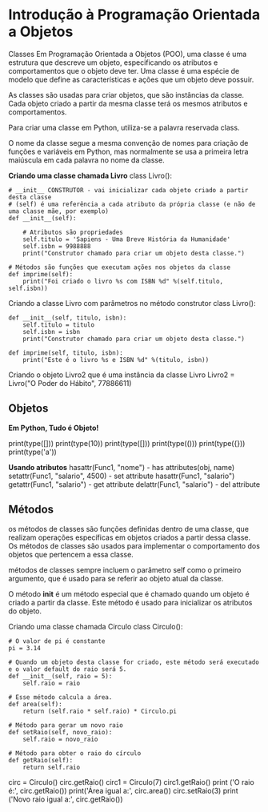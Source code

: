 # Introdução à Programação Orientada a Objetos

Classes
Em Programação Orientada a Objetos (POO), uma classe é uma estrutura que descreve um objeto, especificando os atributos e comportamentos que o objeto deve ter. Uma classe é uma espécie de modelo que define as características e ações que um objeto deve possuir.

As classes são usadas para criar objetos, que são instâncias da classe. Cada objeto criado a partir da mesma classe terá os mesmos atributos e comportamentos.

Para criar uma classe em Python, utiliza-se a palavra reservada class.

O nome da classe segue a mesma convenção de nomes para criação de funções e variáveis em Python, mas normalmente se usa a primeira letra maiúscula em cada palavra no nome da classe.

**Criando uma classe chamada Livro**
class Livro():
    
    # __init__ CONSTRUTOR - vai inicializar cada objeto criado a partir desta classe
    # (self) é uma referência a cada atributo da própria classe (e não de uma classe mãe, por exemplo)
    def __init__(self):
        
        # Atributos são propriedades 
        self.titulo = 'Sapiens - Uma Breve História da Humanidade'
        self.isbn = 9988888
        print("Construtor chamado para criar um objeto desta classe.")
        
    # Métodos são funções que executam ações nos objetos da classe
    def imprime(self):
        print("Foi criado o livro %s com ISBN %d" %(self.titulo, self.isbn))

Criando a classe Livro com parâmetros no método construtor
class Livro():
    
    def __init__(self, titulo, isbn):
        self.titulo = titulo
        self.isbn = isbn
        print("Construtor chamado para criar um objeto desta classe.")
        
    def imprime(self, titulo, isbn):
        print("Este é o livro %s e ISBN %d" %(titulo, isbn))

Criando o objeto Livro2 que é uma instância da classe Livro
Livro2 = Livro("O Poder do Hábito", 77886611)


## Objetos
**Em Python, Tudo é Objeto!**

print(type([]))
print(type(10))
print(type([]))
print(type(()))
print(type({}))
print(type('a'))

**Usando atributos**
hasattr(Func1, "nome") - has attributes(obj, name)
setattr(Func1, "salario", 4500) - set attribute
hasattr(Func1, "salario")
getattr(Func1, "salario") - get attribute
delattr(Func1, "salario") - del attribute


## Métodos

os métodos de classes são funções definidas dentro de uma classe, que realizam operações específicas em objetos criados a partir dessa classe. Os métodos de classes são usados para implementar o comportamento dos objetos que pertencem a essa classe.

métodos de classes sempre incluem o parâmetro self como o primeiro argumento, que é usado para se referir ao objeto atual da classe.

O método **init** é um método especial que é chamado quando um objeto é criado a partir da classe. Este método é usado para inicializar os atributos do objeto.

Criando uma classe chamada Circulo
class Circulo():
    
    # O valor de pi é constante
    pi = 3.14

    # Quando um objeto desta classe for criado, este método será executado e o valor default do raio será 5.
    def __init__(self, raio = 5):
        self.raio = raio 

    # Esse método calcula a área. 
    def area(self):
        return (self.raio * self.raio) * Circulo.pi

    # Método para gerar um novo raio
    def setRaio(self, novo_raio):
        self.raio = novo_raio

    # Método para obter o raio do círculo
    def getRaio(self):
        return self.raio


circ = Circulo()
circ.getRaio()
circ1 = Circulo(7)
circ1.getRaio()
print ('O raio é:', circ.getRaio())
print('Área igual a:', circ.area())
circ.setRaio(3)
print ('Novo raio igual a:', circ.getRaio())